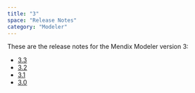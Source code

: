 ```yaml
---
title: "3"
space: "Release Notes"
category: "Modeler"
---
```


These are the release notes for the Mendix Modeler version 3:

* [3.3](3.3)
* [3.2](3.2)
* [3.1](3.1)
* [3.0](3.0)
